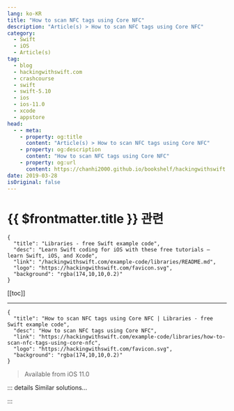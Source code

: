 ```yaml
---
lang: ko-KR
title: "How to scan NFC tags using Core NFC"
description: "Article(s) > How to scan NFC tags using Core NFC"
category:
  - Swift
  - iOS
  - Article(s)
tag: 
  - blog
  - hackingwithswift.com
  - crashcourse
  - swift
  - swift-5.10
  - ios
  - ios-11.0
  - xcode
  - appstore
head:
  - - meta:
    - property: og:title
      content: "Article(s) > How to scan NFC tags using Core NFC"
    - property: og:description
      content: "How to scan NFC tags using Core NFC"
    - property: og:url
      content: https://chanhi2000.github.io/bookshelf/hackingwithswift.com/example-code/libraries/how-to-scan-nfc-tags-using-core-nfc.html
date: 2019-03-28
isOriginal: false
---
```


# {{ $frontmatter.title }} 관련

```component VPCard
{
  "title": "Libraries - free Swift example code",
  "desc": "Learn Swift coding for iOS with these free tutorials – learn Swift, iOS, and Xcode",
  "link": "/hackingwithswift.com/example-code/libraries/README.md",
  "logo": "https://hackingwithswift.com/favicon.svg",
  "background": "rgba(174,10,10,0.2)"
}
```

[[toc]]

---

```component VPCard
{
  "title": "How to scan NFC tags using Core NFC | Libraries - free Swift example code",
  "desc": "How to scan NFC tags using Core NFC",
  "link": "https://hackingwithswift.com/example-code/libraries/how-to-scan-nfc-tags-using-core-nfc",
  "logo": "https://hackingwithswift.com/favicon.svg",
  "background": "rgba(174,10,10,0.2)"
}
```

> Available from iOS 11.0

<!-- TODO: 작성 -->

<!-- 
Any iPhones since the iPhone 7 are able to scan any NFC tags you have around, and it doesn’t take much work – iOS even provides default user interface for you.

To try it out, start by selecting your project in the project navigator, then choosing the Capabilities tab for your target. You need to enable the Near Field Communication Tag Reading capability, which configures your app to have NFC-scanning permissions.

Next, add new row to your Info.plist that completes the sentence “Hold iPhone near…”, describing your app’s usage. Open Info.plist, right-click in the white space, then choose Add Row. Select “Privacy - NFC Scan Usage Description” for the key name and “NFC tag to scan it” for the value.

That’s our configuration done, so let’s dive straight into the code. Start by opening code for your scanning view controller and adding a new import statement:

```swift
import CoreNFC
```

We need to start a scanning session when the app launches, but we need to store it in memory so it stays active. So, add this property to your view controller:

```swift
var session: NFCNDEFReaderSession?
```

Next, add these two lines of code to `viewDidLoad()`:

```swift
session = NFCNDEFReaderSession(delegate: self, queue: DispatchQueue.main, invalidateAfterFirstRead: false)
session?.begin()
```

Xcode will complain that the `ViewController` class doesn't currently conform to the `NFCNDEFReaderSessionDelegate` protocol, so you'll need to amend your class definition to include it:

```swift
class ViewController: UIViewController, NFCNDEFReaderSessionDelegate {
```

As per usual, Xcode will then complain that you're missing some required methods, so use its recommended fix to insert these two method stubs:

```swift
func readerSession(_ session: NFCNDEFReaderSession, didDetectNDEFs messages: [NFCNDEFMessage]) {

}

func readerSession(_ session: NFCNDEFReaderSession, didInvalidateWithError error: Error) {

}
```

Both of those methods are easy enough, but error handling is particularly so – we're just going to make the error print out to the Xcode console. Fill in the `didInvalidateWithError` method like this:

```swift
func readerSession(_ session: NFCNDEFReaderSession, didInvalidateWithError error: Error) {
    print(error.localizedDescription)
}
```

Now for the `didDetectNDEFs` method. When this is called you'll get an array of detected messages, each of which can contain one or more records describing a single piece of data. 

What you do with the NFC data is down to you, so we're just going to print it out. Modify your `didDetectNDEFs` method to this:

```swift
func readerSession(_ session: NFCNDEFReaderSession, didDetectNDEFs messages: [NFCNDEFMessage]) {
    for message in messages {
        for record in message.records {
            if let string = String(data: record.payload, encoding: .ascii) {
                print(string)
            }
        }
    }
}
```

That's all the code complete, so go ahead and run the app! If everything has worked, you will immediately see some system user interface appear prompting the user to hold their device near something to scan.

-->

::: details Similar solutions…

<!--
/example-code/media/how-to-scan-a-qr-code">How to scan a QR code 
/example-code/media/how-to-scan-a-barcode">How to scan a barcode 
/quick-start/swiftui/how-to-create-multi-column-lists-using-table">How to create multi-column lists using Table 
/quick-start/swiftui/how-to-embed-views-in-a-tab-bar-using-tabview">How to embed views in a tab bar using TabView 
/example-code/core-graphics/how-to-use-core-graphics-blend-modes-to-draw-a-uiimage-differently">How to use Core Graphics blend modes to draw a UIImage differently</a>
-->

:::

